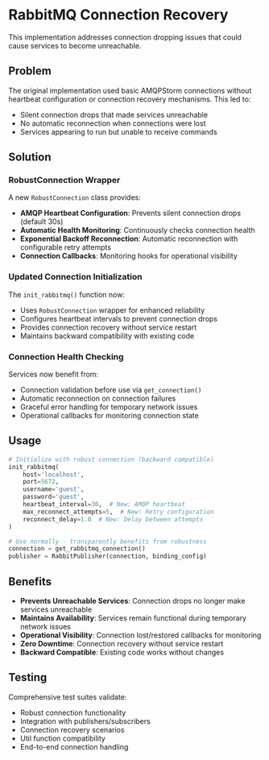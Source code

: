 # RabbitMQ Connection Recovery

This implementation addresses connection dropping issues that could cause services to become unreachable.

## Problem

The original implementation used basic AMQPStorm connections without heartbeat configuration or connection recovery mechanisms. This led to:

- Silent connection drops that made services unreachable
- No automatic reconnection when connections were lost
- Services appearing to run but unable to receive commands

## Solution

### RobustConnection Wrapper

A new `RobustConnection` class provides:

- **AMQP Heartbeat Configuration**: Prevents silent connection drops (default 30s)
- **Automatic Health Monitoring**: Continuously checks connection health
- **Exponential Backoff Reconnection**: Automatic reconnection with configurable retry attempts
- **Connection Callbacks**: Monitoring hooks for operational visibility

### Updated Connection Initialization

The `init_rabbitmq()` function now:
- Uses `RobustConnection` wrapper for enhanced reliability
- Configures heartbeat intervals to prevent connection drops
- Provides connection recovery without service restart
- Maintains backward compatibility with existing code

### Connection Health Checking

Services now benefit from:
- Connection validation before use via `get_connection()`
- Automatic reconnection on connection failures
- Graceful error handling for temporary network issues
- Operational callbacks for monitoring connection state

## Usage

```python
# Initialize with robust connection (backward compatible)
init_rabbitmq(
    host='localhost',
    port=5672,
    username='guest',
    password='guest',
    heartbeat_interval=30,  # New: AMQP heartbeat
    max_reconnect_attempts=5,  # New: Retry configuration
    reconnect_delay=1.0  # New: Delay between attempts
)

# Use normally - transparently benefits from robustness
connection = get_rabbitmq_connection()
publisher = RabbitPublisher(connection, binding_config)
```

## Benefits

- **Prevents Unreachable Services**: Connection drops no longer make services unreachable
- **Maintains Availability**: Services remain functional during temporary network issues
- **Operational Visibility**: Connection lost/restored callbacks for monitoring
- **Zero Downtime**: Connection recovery without service restart
- **Backward Compatible**: Existing code works without changes

## Testing

Comprehensive test suites validate:
- Robust connection functionality
- Integration with publishers/subscribers
- Connection recovery scenarios
- Util function compatibility
- End-to-end connection handling
